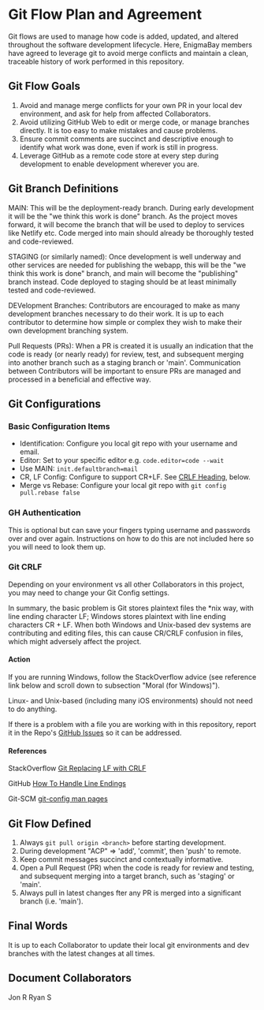 # Git Flow Plan and Agreement

Git flows are used to manage how code is added, updated, and altered throughout the software development lifecycle. Here, EnigmaBay members have agreed to leverage git to avoid merge conflicts and maintain a clean, traceable history of work performed in this repository.

## Git Flow Goals

1. Avoid and manage merge conflicts for your own PR in your local dev environment, and ask for help from affected Collaborators.
1. Avoid utilizing GitHub Web to edit or merge code, or manage branches directly. It is too easy to make mistakes and cause problems.
1. Ensure commit comments are succinct and descriptive enough to identify what work was done, even if work is still in progress.
1. Leverage GitHub as a remote code store at every step during development to enable development wherever you are.

## Git Branch Definitions

MAIN: This will be the deployment-ready branch. During early development it will be the "we think this work is done" branch. As the project moves forward, it will become the branch that will be used to deploy to services like Netlify etc. Code merged into main should already be thoroughly tested and code-reviewed.

STAGING (or similarly named): Once development is well underway and other services are needed for publishing the webapp, this will be the "we think this work is done" branch, and main will become the "publishing" branch instead. Code deployed to staging should be at least minimally tested and code-reviewed.

DEVelopment Branches: Contributors are encouraged to make as many development branches necessary to do their work. It is up to each contributor to determine how simple or complex they wish to make their own development branching system.

Pull Requests (PRs): When a PR is created it is usually an indication that the code is ready (or nearly ready) for review, test, and subsequent merging into another branch such as a staging branch or 'main'. Communication between Contributors will be important to ensure PRs are managed and processed in a beneficial and effective way.

## Git Configurations

### Basic Configuration Items

- Identification: Configure you local git repo with your username and email.
- Editor: Set to your specific editor e.g. `code.editor=code --wait`
- Use MAIN: `init.defaultbranch=mail`
- CR, LF Config: Configure to support CR+LF. See [CRLF Heading](#git-crlf), below.
- Merge vs Rebase: Configure your local git repo with `git config pull.rebase false`

### GH Authentication

This is optional but can save your fingers typing username and passwords over and over again. Instructions on how to do this are not included here so you will need to look them up.

### Git CRLF

Depending on your environment vs all other Collaborators in this project, you may need to change your Git Config settings.

In summary, the basic problem is Git stores plaintext files the *nix way, with line ending character LF; Windows stores plaintext with line ending characters CR + LF. When both Windows and Unix-based dev systems are contributing and editing files, this can cause CR/CRLF confusion in files, which might adversely affect the project.

#### Action

If you are running Windows, follow the StackOverflow advice (see reference link below and scroll down to subsection "Moral (for Windows)").

Linux- and Unix-based (including many iOS environments) should not need to do anything.

If there is a problem with a file you are working with in this repository, report it in the Repo's [GitHub Issues](https://github.com/EnigmaBay/lingobingojs/issues) so it can be addressed.

#### References

StackOverflow [Git Replacing LF with CRLF](https://stackoverflow.com/questions/1967370/git-replacing-lf-with-crlf/20653073#20653073)

GitHub [How To Handle Line Endings](https://docs.github.com/en/get-started/getting-started-with-git/configuring-git-to-handle-line-endings#per-repository-settings)

Git-SCM [git-config man pages](https://git-scm.com/docs/git-config)

## Git Flow Defined

1. Always `git pull origin <branch>` before starting development.
1. During development "ACP" => 'add', 'commit', then 'push' to remote.
1. Keep commit messages succinct and contextually informative.
1. Open a Pull Request (PR) when the code is ready for review and testing, and subsequent merging into a target branch, such as 'staging' or 'main'.
1. Always pull in latest changes fter any PR is merged into a significant branch (i.e. 'main').

## Final Words

It is up to each Collaborator to update their local git environments and dev branches with the latest changes at all times.

## Document Collaborators

Jon R
Ryan S
